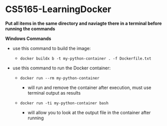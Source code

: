# CS5165-LearningDocker

**Put all items in the same directory and naviagte there in a terminal before running the commands**

**Windows Commands**

- use this command to build the image:
  -  `docker buildx b -t my-python-container . -f Dockerfile.txt`
 
- use this command to run the Docker container:
  -  `docker run --rm my-python-container`
      - will run and remove the container after execution, must use terminal output as results
 
  - `docker run -ti my-python-container bash`
    - will allow you to look at the output file in the container after running   
